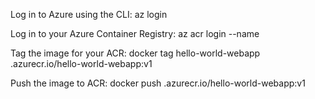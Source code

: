 Log in to Azure using the CLI:
az login

Log in to your Azure Container Registry:
az acr login --name <your-acr-name>


Tag the image for your ACR:
docker tag hello-world-webapp <your-acr-name>.azurecr.io/hello-world-webapp:v1

Push the image to ACR:
docker push <your-acr-name>.azurecr.io/hello-world-webapp:v1
